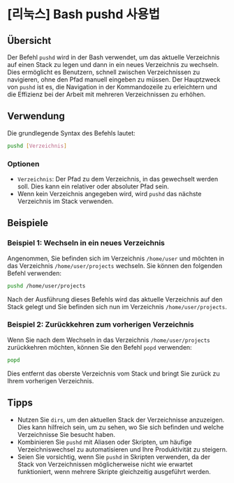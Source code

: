# [리눅스] Bash pushd 사용법

## Übersicht
Der Befehl `pushd` wird in der Bash verwendet, um das aktuelle Verzeichnis auf einen Stack zu legen und dann in ein neues Verzeichnis zu wechseln. Dies ermöglicht es Benutzern, schnell zwischen Verzeichnissen zu navigieren, ohne den Pfad manuell eingeben zu müssen. Der Hauptzweck von `pushd` ist es, die Navigation in der Kommandozeile zu erleichtern und die Effizienz bei der Arbeit mit mehreren Verzeichnissen zu erhöhen.

## Verwendung
Die grundlegende Syntax des Befehls lautet:

```bash
pushd [Verzeichnis]
```

### Optionen
- `Verzeichnis`: Der Pfad zu dem Verzeichnis, in das gewechselt werden soll. Dies kann ein relativer oder absoluter Pfad sein.
- Wenn kein Verzeichnis angegeben wird, wird `pushd` das nächste Verzeichnis im Stack verwenden.

## Beispiele

### Beispiel 1: Wechseln in ein neues Verzeichnis
Angenommen, Sie befinden sich im Verzeichnis `/home/user` und möchten in das Verzeichnis `/home/user/projects` wechseln. Sie können den folgenden Befehl verwenden:

```bash
pushd /home/user/projects
```

Nach der Ausführung dieses Befehls wird das aktuelle Verzeichnis auf den Stack gelegt und Sie befinden sich nun im Verzeichnis `/home/user/projects`.

### Beispiel 2: Zurückkehren zum vorherigen Verzeichnis
Wenn Sie nach dem Wechseln in das Verzeichnis `/home/user/projects` zurückkehren möchten, können Sie den Befehl `popd` verwenden:

```bash
popd
```

Dies entfernt das oberste Verzeichnis vom Stack und bringt Sie zurück zu Ihrem vorherigen Verzeichnis.

## Tipps
- Nutzen Sie `dirs`, um den aktuellen Stack der Verzeichnisse anzuzeigen. Dies kann hilfreich sein, um zu sehen, wo Sie sich befinden und welche Verzeichnisse Sie besucht haben.
- Kombinieren Sie `pushd` mit Aliasen oder Skripten, um häufige Verzeichniswechsel zu automatisieren und Ihre Produktivität zu steigern.
- Seien Sie vorsichtig, wenn Sie `pushd` in Skripten verwenden, da der Stack von Verzeichnissen möglicherweise nicht wie erwartet funktioniert, wenn mehrere Skripte gleichzeitig ausgeführt werden.